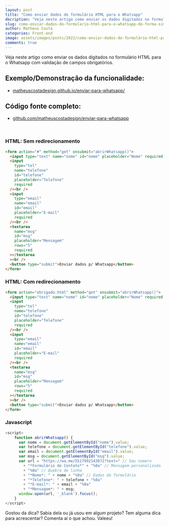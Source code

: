 ```yaml
---
layout: post
title: "Como enviar dados do formulário HTML para o Whatsapp"
decription: "Veja neste artigo como enviar os dados digitados no formulário HTML para o Whatsapp com validação de campos obrigatórios."
slug: como-enviar-dados-do-formulario-html-para-o-whatsapp-de-forma-simples
author: Matheus Costa
categories: Front-end
image: assets/images/posts/2022/como-enviar-dados-do-formulário-html-para-o-whatsapp.jpg
comments: true
---
```


Veja neste artigo como enviar os dados digitados no formulário HTML para o Whatsapp com validação de campos obrigatórios.

## Exemplo/Demonstração da funcionalidade:

- <a href="https://matheuscostadesign.github.io/enviar-para-whatsapp/" target="_blank" rel="noopener noreferrer">matheuscostadesign.github.io/enviar-para-whatsapp/</a>

## Código fonte completo:

- <a href="https://github.com/matheuscostadesign/enviar-para-whatsapp" target="_blank" rel="noopener noreferrer">github.com/matheuscostadesign/enviar-para-whatsapp</a>

<br>

### HTML: Sem redirecionamento

```html
<form action="#" method="get" onsubmit="abrirWhatsapp()">
  <input type="text" name="nome" id="nome" placeholder="Nome" required /><br />
  <input
    type="tel"
    name="telefone"
    id="telefone"
    placeholder="Telefone"
    required
  /><br />
  <input
    type="email"
    name="email"
    id="email"
    placeholder="E-mail"
    required
  /><br />
  <textarea
    name="msg"
    id="msg"
    placeholder="Mensagem"
    rows="5"
    required
  ></textarea
  ><br />
  <button type="submit">Enviar dados p/ Whatsapp</button>
</form>
```

### HTML: Com redirecionamento

```html
<form action="obrigado.html" method="get" onsubmit="abrirWhatsapp()">
  <input type="text" name="nome" id="nome" placeholder="Nome" required /><br />
  <input
    type="tel"
    name="telefone"
    id="telefone"
    placeholder="Telefone"
    required
  /><br />
  <input
    type="email"
    name="email"
    id="email"
    placeholder="E-mail"
    required
  /><br />
  <textarea
    name="msg"
    id="msg"
    placeholder="Mensagem"
    rows="5"
    required
  ></textarea
  ><br />
  <button type="submit">Enviar dados p/ Whatsapp</button>
</form>
```

### Javascript

```js
<script>
    function abrirWhatsapp() {
      var nome = document.getElementById("nome").value;
      var telefone = document.getElementById("telefone").value;
      var email = document.getElementById("email").value;
      var msg = document.getElementById("msg").value;
      var url = "https://wa.me/5517992143072?text=" // Seu numero
        + "*Formulário de Contato*" + "%0a" // Mensagem personalizada
        + "%0a" // Quebra de linha
        + "*Nome*: " + nome + "%0a" // Dados do formulário
        + "*Telefone*: " + telefone + "%0a"
        + "*E-mail*: " + email + "%0a"
        + "*Mensagem*: " + msg;
      window.open(url, '_blank').focus();
    }
</script>
```

Gostou da dica? Sabia dela ou já usou em algum projeto? Tem alguma dica para acrescentar? Comenta aí o que achou. Valeeu!
